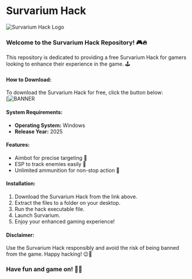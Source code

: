 # Survarium Hack

![Survarium Hack Logo](https://img.shields.io/badge/logo-hack-orange)

### Welcome to the Survarium Hack Repository! 🎮🔥

This repository is dedicated to providing a free Survarium Hack for gamers looking to enhance their experience in the game. 🕹️

#### How to Download:
To download the Survarium Hack for free, click the button below:  
[![BANNER](https://img.shields.io/badge/](LINK))

#### System Requirements:
- **Operating System:** Windows
- **Release Year:** 2025

#### Features:
- Aimbot for precise targeting 🎯
- ESP to track enemies easily 👀
- Unlimited ammunition for non-stop action 🔫

#### Installation:
1. Download the Survarium Hack from the link above.
2. Extract the files to a folder on your desktop.
3. Run the hack executable file.
4. Launch Survarium.
5. Enjoy your enhanced gaming experience!

#### Disclaimer:
Use the Survarium Hack responsibly and avoid the risk of being banned from the game. Happy hacking! 😉🚀

### Have fun and game on! 🌟🎉